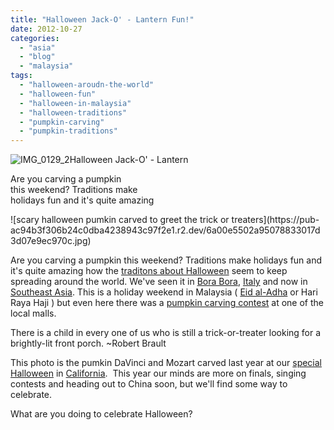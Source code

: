 ```yaml
---
title: "Halloween Jack-O' - Lantern Fun!"
date: 2012-10-27
categories: 
  - "asia"
  - "blog"
  - "malaysia"
tags: 
  - "halloween-aroudn-the-world"
  - "halloween-fun"
  - "halloween-in-malaysia"
  - "halloween-traditions"
  - "pumpkin-carving"
  - "pumpkin-traditions"
---
```


![IMG_0129_2](https://pub-ac94b3f306b24c0dba4238943c97f2e1.r2.dev/6a00e5502a95078833017ee47d328a970d.jpg)Halloween Jack-O' - Lantern  
  
Are you carving a pumpkin  
this weekend? Traditions make  
holidays fun and it's quite amazing

<!--more--> ![scary halloween pumkin carved to greet the trick or treaters](https://pub-ac94b3f306b24c0dba4238943c97f2e1.r2.dev/6a00e5502a95078833017d3d07e9ec970c.jpg)  
  
Are you carving a pumpkin this weekend? Traditions make holidays fun and it's quite amazing how the [traditons about Halloween](https://pub-ac94b3f306b24c0dba4238943c97f2e1.r2.dev/2011/10/halloween-around-the-world.html "Halloween around the world") seem to keep spreading around the world. We've seen it in [Bora Bora](https://pub-ac94b3f306b24c0dba4238943c97f2e1.r2.dev/2010/10/happy-halloween-traveling-around-the-world-celebrations-for-kids.html "bora bora"), [Italy](https://pub-ac94b3f306b24c0dba4238943c97f2e1.r2.dev/2008/03/ahhhumbria.html "itay umbria travel") and now in [Southeast Asia](https://pub-ac94b3f306b24c0dba4238943c97f2e1.r2.dev/2011/01/tropical-winter-home-in-penang-malaysia-location-indenpendent-digital-nomad-long-term-travel-tips-.html "south east Asia winter vacation"). This is a holiday weekend in Malaysia ( [Eid al-Adha](http://en.wikipedia.org/wiki/Eid_al-Adha "eid al adha") or Hari Raya Haji ) but even here there was a [pumpkin carving contest](http://thestar.com.my/news/story.asp?file=/2012/10/27/nation/12233987&sec=nation "pumpkin carving contest") at one of the local malls.  
  
There is a child in every one of us who is still a trick-or-treater looking for a brightly-lit front porch. ~Robert Brault  
  
  
This photo is the pumkin DaVinci and Mozart carved last year at our [special Halloween](https://pub-ac94b3f306b24c0dba4238943c97f2e1.r2.dev/2011/10/enchanting-halloween-california-style-1.html "special halloween") in [California](https://pub-ac94b3f306b24c0dba4238943c97f2e1.r2.dev/2012/02/beautiful-capitola-californias-oldest-beach.html "California beach town capitola").  This year our minds are more on finals, singing contests and heading out to China soon, but we'll find some way to celebrate.  
  
What are you doing to celebrate Halloween?
